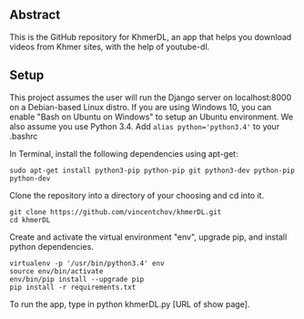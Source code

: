 ## Abstract
This is the GitHub repository for KhmerDL, an app that helps you download videos from Khmer sites, with the help of youtube-dl.

## Setup
This project assumes the user will run the Django server on localhost:8000 on a
Debian-based Linux distro.  If you are using Windows 10, you can enable "Bash on Ubuntu on Windows" to setup an Ubuntu environment.  We also assume you use Python 3.4.
Add ```alias python='python3.4'``` to your .bashrc

In Terminal, install the following dependencies using apt-get:

```
sudo apt-get install python3-pip python-pip git python3-dev python-pip python-dev
```

Clone the repository into a directory of your choosing and cd into it.

```
git clone https://github.com/vincentchov/khmerDL.git
cd khmerDL
```

Create and activate the virtual environment "env", upgrade pip, and install python dependencies.

```
virtualenv -p '/usr/bin/python3.4' env
source env/bin/activate
env/bin/pip install --upgrade pip
pip install -r requirements.txt
```

To run the app, type in python khmerDL.py [URL of show page].
